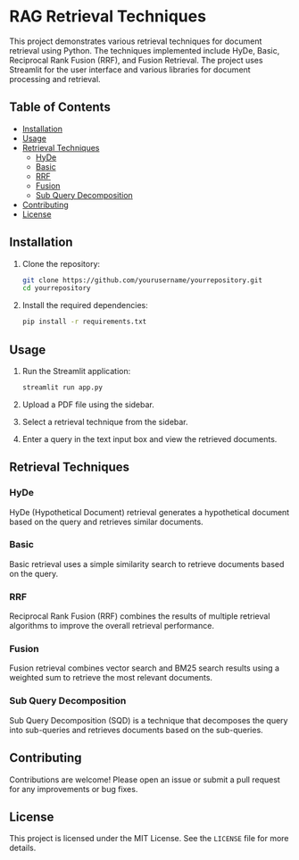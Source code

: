 # RAG Retrieval Techniques

This project demonstrates various retrieval techniques for document retrieval using Python. The techniques implemented include HyDe, Basic, Reciprocal Rank Fusion (RRF), and Fusion Retrieval. The project uses Streamlit for the user interface and various libraries for document processing and retrieval.

## Table of Contents
- [Installation](#installation)
- [Usage](#usage)
- [Retrieval Techniques](#retrieval-techniques)
  - [HyDe](#hyde)
  - [Basic](#basic)
  - [RRF](#rrf)
  - [Fusion](#fusion)
  - [Sub Query Decomposition](#sub-query-decomposition)
- [Contributing](#contributing)
- [License](#license)

## Installation

1. Clone the repository:
    ```sh
    git clone https://github.com/yourusername/yourrepository.git
    cd yourrepository
    ```

2. Install the required dependencies:
    ```sh
    pip install -r requirements.txt
    ```

## Usage

1. Run the Streamlit application:
    ```sh
    streamlit run app.py
    ```

2. Upload a PDF file using the sidebar.

3. Select a retrieval technique from the sidebar.

4. Enter a query in the text input box and view the retrieved documents.

## Retrieval Techniques

### HyDe

HyDe (Hypothetical Document) retrieval generates a hypothetical document based on the query and retrieves similar documents.

### Basic

Basic retrieval uses a simple similarity search to retrieve documents based on the query.

### RRF

Reciprocal Rank Fusion (RRF) combines the results of multiple retrieval algorithms to improve the overall retrieval performance.

### Fusion

Fusion retrieval combines vector search and BM25 search results using a weighted sum to retrieve the most relevant documents.

### Sub Query Decomposition

Sub Query Decomposition (SQD) is a technique that decomposes the query into sub-queries and retrieves documents based on the sub-queries.

## Contributing

Contributions are welcome! Please open an issue or submit a pull request for any improvements or bug fixes.

## License

This project is licensed under the MIT License. See the `LICENSE` file for more details.